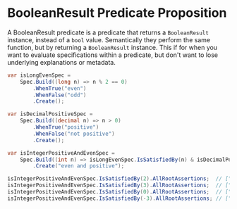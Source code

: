 ﻿# BooleanResult Predicate Proposition
A BooleanResult predicate is a predicate that returns a `BooleanResult` instance, instead of a `bool` value.
Semantically they perform the same function, but by returning a `BooleanResult` instance.
This if for when you want to evaluate specifications within a predicate, but don't want to lose 
underlying explanations or metadata.
```csharp
var isLongEvenSpec = 
    Spec.Build((long n) => n % 2 == 0)
        .WhenTrue("even")
        .WhenFalse("odd")
        .Create();

var isDecimalPositiveSpec =
    Spec.Build((decimal n) => n > 0)
        .WhenTrue("positive")
        .WhenFalse("not positive")
        .Create();

var isIntegerPositiveAndEvenSpec = 
    Spec.Build((int n) => isLongEvenSpec.IsSatisfiedBy(n) & isDecimalPositiveSpec.IsSatisfiedBy(n))
        .Create("even and positive");

isIntegerPositiveAndEvenSpec.IsSatisfiedBy(2).AllRootAssertions;  // ["even", "positive"]
isIntegerPositiveAndEvenSpec.IsSatisfiedBy(3).AllRootAssertions;  // ["odd", "positive"]
isIntegerPositiveAndEvenSpec.IsSatisfiedBy(0).AllRootAssertions;  // ["even", "not positive"]
isIntegerPositiveAndEvenSpec.IsSatisfiedBy(-3).AllRootAssertions; // ["odd", "not positive"]
```
